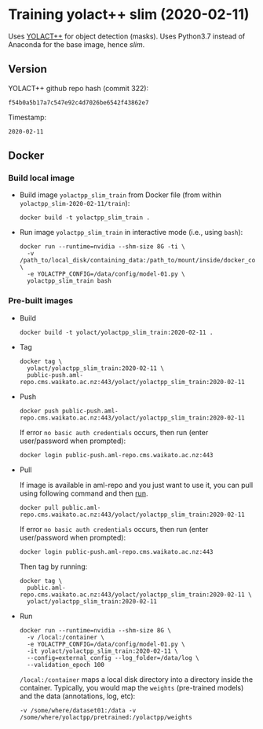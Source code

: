 # Training yolact++ slim (2020-02-11)

Uses [YOLACT++](https://github.com/dbolya/yolact/) for object detection (masks).
Uses Python3.7 instead of Anaconda for the base image, hence *slim*.

## Version

YOLACT++ github repo hash (commit 322):

```
f54b0a5b17a7c547e92c4d7026be6542f43862e7
```

Timestamp:

```
2020-02-11
```

## Docker

### Build local image

* Build image `yolactpp_slim_train` from Docker file (from within `yolactpp_slim-2020-02-11/train`):

  ```
  docker build -t yolactpp_slim_train .
  ```

* Run image `yolactpp_slim_train` in interactive mode (i.e., using `bash`):

  ```
  docker run --runtime=nvidia --shm-size 8G -ti \
    -v /path_to/local_disk/containing_data:/path_to/mount/inside/docker_container \
    -e YOLACTPP_CONFIG=/data/config/model-01.py \
    yolactpp_slim_train bash
  ```

### Pre-built images

* Build

  ```
  docker build -t yolact/yolactpp_slim_train:2020-02-11 .
  ```

* Tag

  ```
  docker tag \
    yolact/yolactpp_slim_train:2020-02-11 \
    public-push.aml-repo.cms.waikato.ac.nz:443/yolact/yolactpp_slim_train:2020-02-11
  ```

* Push

  ```
  docker push public-push.aml-repo.cms.waikato.ac.nz:443/yolact/yolactpp_slim_train:2020-02-11
  ```

  If error `no basic auth credentials` occurs, then run (enter user/password when prompted):

  ```
  docker login public-push.aml-repo.cms.waikato.ac.nz:443
  ```

* Pull

  If image is available in aml-repo and you just want to use it, you can pull using following 
  command and then [run](#run).

  ```
  docker pull public.aml-repo.cms.waikato.ac.nz:443/yolact/yolactpp_slim_train:2020-02-11
  ```

  If error `no basic auth credentials` occurs, then run (enter user/password when prompted):

  ```
  docker login public-push.aml-repo.cms.waikato.ac.nz:443
  ```

  Then tag by running:

  ```
  docker tag \
    public.aml-repo.cms.waikato.ac.nz:443/yolact/yolactpp_slim_train:2020-02-11 \
    yolact/yolactpp_slim_train:2020-02-11
  ```

* <a name="run">Run</a>

  ```
  docker run --runtime=nvidia --shm-size 8G \
    -v /local:/container \
    -e YOLACTPP_CONFIG=/data/config/model-01.py \
    -it yolact/yolactpp_slim_train:2020-02-11 \
    --config=external_config --log_folder=/data/log \
    --validation_epoch 100    
  ```

  `/local:/container` maps a local disk directory into a directory inside the container.
  Typically, you would map the `weights` (pre-trained models) and the data (annotations, 
  log, etc):

  ```
  -v /some/where/dataset01:/data -v /some/where/yolactpp/pretrained:/yolactpp/weights
  ```
